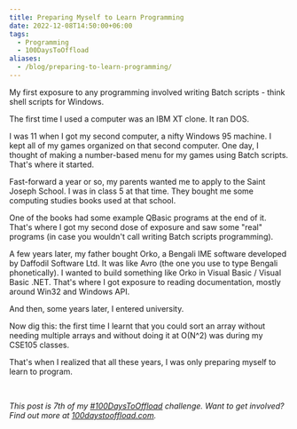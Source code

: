 ```yaml
---
title: Preparing Myself to Learn Programming
date: 2022-12-08T14:50:00+06:00
tags:
  - Programming
  - 100DaysToOffload
aliases:
  - /blog/preparing-to-learn-programming/
---
```


My first exposure to any programming involved writing Batch scripts - think shell scripts for Windows.

The first time I used a computer was an IBM XT clone. It ran DOS.

I was 11 when I got my second computer, a nifty Windows 95 machine. I kept all of my games organized on that second computer. One day, I thought of making a number-based menu for my games using Batch scripts. That's where it started.

Fast-forward a year or so, my parents wanted me to apply to the Saint Joseph School. I was in class 5 at that time. They bought me some computing studies books used at that school.

One of the books had some example QBasic programs at the end of it. That's where I got my second dose of exposure and saw some "real" programs (in case you wouldn't call writing Batch scripts programming).

A few years later, my father bought Orko, a Bengali IME software developed by Daffodil Software Ltd. It was like Avro (the one you use to type Bengali phonetically). I wanted to build something like Orko in Visual Basic / Visual Basic .NET. That's where I got exposure to reading documentation, mostly around Win32 and Windows API.

And then, some years later, I entered university.

Now dig this: the first time I learnt that you could sort an array without needing multiple arrays and without doing it at O(N^2) was during my CSE105 classes.

That's when I realized that all these years, I was only preparing myself to learn to program.

<br>

_This post is 7th of my [#100DaysToOffload](/tags/100daystooffload/) challenge. Want to get involved? Find out more at [100daystooffload.com](https://100daystooffload.com/)._
